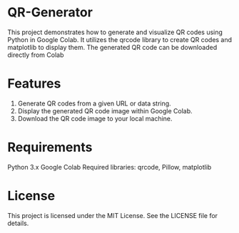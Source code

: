 # QR-Generator
This project demonstrates how to generate and visualize QR codes using Python in Google Colab. It utilizes the qrcode library to create QR codes and matplotlib to display them. The generated QR code can be downloaded directly from Colab

# Features
1) Generate QR codes from a given URL or data string.
2) Display the generated QR code image within Google Colab.
3) Download the QR code image to your local machine.

# Requirements
Python 3.x
Google Colab
Required libraries: qrcode, Pillow, matplotlib

# License
This project is licensed under the MIT License. See the LICENSE file for details.
